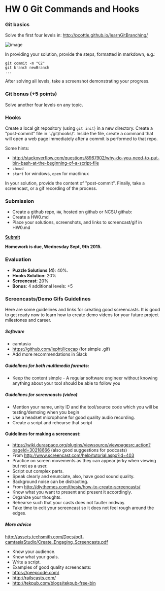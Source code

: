 # HW 0 Git Commands and Hooks

### Git basics

Solve the first four levels in:
http://pcottle.github.io/learnGitBranching/

![image](https://cloud.githubusercontent.com/assets/742934/9494425/c4dd4b66-4bd3-11e5-9aac-04bfc8fed771.png)

In providing your solution, provide the steps, formatted in markdown, e.g.:

```
git commit -m "C2"
git branch newBranch
...
```
After solving all levels, take a screenshot demonstrating your progress.

### Git bonus (+5 points)

Solve another four levels on any topic.

### Hooks

Create a local git repository (using `git init`) in a new directory. Create a "post-commit" file in `./git/hooks/'. Inside the file, create a command that will open a web page immediately after a commit is performed to that repo.

Some hints: 
* http://stackoverflow.com/questions/8967902/why-do-you-need-to-put-bin-bash-at-the-beginning-of-a-script-file
* `chmod`
* `start` for windows, `open` for mac/linux

In your solution, provide the content of "post-commit". Finally, take a screencast, or a gif recording of the process.

### Submission

* Create a github repo, `HW`, hosted on github or NCSU github:
* Create a HW0.md
* Place your solutions, screenshots, and links to screencast/gif in HW0.md

**[Submit](https://docs.google.com/a/ncsu.edu/forms/d/1wnzpYY2O5E6OPTYh9BF0ucEJ4n2NAmSE3jCP1NeDgNA/viewform?usp=send_form)**

**Homework is due, Wednesday Sept, 9th 2015.**

### Evaluation

* **Puzzle Solutions (4)**: 40%.
* **Hooks Solution**: 20%
* **Screencast**: 20%
* **Bonus**: 4 additional levels: +5

### Screencasts/Demo Gifs Guidelines

Here are some guidelines and links for creating good screencasts. It is good to get ready now to learn how to create demo videos for your future project milestones and career.
 
##### Software
* camtasia
* https://github.com/lepht/licecap (for simple .gif)
* Add more recommendations in Slack
 
##### Guidelines for both multimedia formats:

* Keep the content simple - A regular software engineer without knowing anything about your tool should be able to follow you

##### Guidelines for screencasts (video)

* Mention your name, unity ID and the tool/source code which you will be testing/demoing when you begin
* Use a headset microphone for good quality audio recording.
* Create a script and rehearse that script

#### Guidelines for making a screencast:

* https://wiki.duraspace.org/plugins/viewsource/viewpagesrc.action?pageId=30218666 (also good suggestions for podcasts)
* From http://www.screencast.com/help/tutorial.aspx?id=403
* Practice on screen movements as they can appear jerky when viewing but not as a user.
* Script out complex parts.
* Speak clearly and enunciate, also, have good sound quality.
* Background noise can be distracting.
* From http://diythemes.com/thesis/how-to-create-screencasts/
* Know what you want to present and present it accordingly.
* Organize your thoughts.
* Rehearse such that your casts does not faulter midway.
* Take time to edit your screencast so it does not feel rough around the edges.
 
##### More advice
http://assets.techsmith.com/Docs/pdf-camtasiaStudio/Create_Engaging_Screencasts.pdf

* Know your audience.
* Know what your goals.
* Write a script.
* Examples of good quality screencasts:
* https://peepcode.com/
* http://railscasts.com/
* http://tekpub.com/blogs/tekpub-free-bin
 
